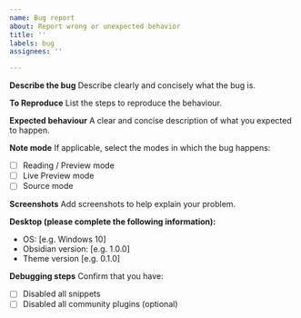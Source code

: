 ```yaml
---
name: Bug report
about: Report wrong or unexpected behavior
title: ''
labels: bug
assignees: ''

---
```


**Describe the bug**
Describe clearly and concisely what the bug is.

**To Reproduce**
List the steps to reproduce the behaviour.

**Expected behaviour**
A clear and concise description of what you expected to happen.

**Note mode**
If applicable, select the modes in which the bug happens:
- [ ] Reading / Preview mode
- [ ] Live Preview mode
- [ ] Source mode

**Screenshots**
Add screenshots to help explain your problem.

**Desktop (please complete the following information):**
 - OS: [e.g. Windows 10]
 - Obsidian version: [e.g. 1.0.0]
 - Theme version [e.g. 0.1.0]

**Debugging steps**
Confirm that you have:
- [ ] Disabled all snippets
- [ ] Disabled all community plugins (optional)
